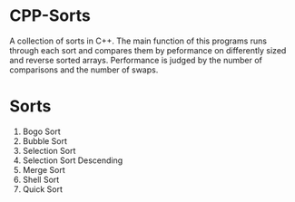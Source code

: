 # CPP-Sorts
A collection of sorts in C++. The main function of this programs runs through each sort and compares them by peformance on differently sized and reverse sorted arrays. Performance is judged by the number of comparisons and the number of swaps.

# Sorts
1. Bogo Sort
2. Bubble Sort
3. Selection Sort
4. Selection Sort Descending
5. Merge Sort
6. Shell Sort
7. Quick Sort
